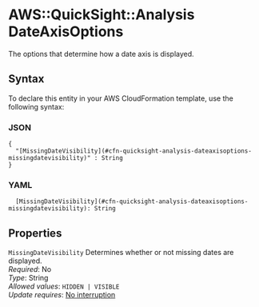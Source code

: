 # AWS::QuickSight::Analysis DateAxisOptions<a name="aws-properties-quicksight-analysis-dateaxisoptions"></a>

The options that determine how a date axis is displayed\.

## Syntax<a name="aws-properties-quicksight-analysis-dateaxisoptions-syntax"></a>

To declare this entity in your AWS CloudFormation template, use the following syntax:

### JSON<a name="aws-properties-quicksight-analysis-dateaxisoptions-syntax.json"></a>

```
{
  "[MissingDateVisibility](#cfn-quicksight-analysis-dateaxisoptions-missingdatevisibility)" : String
}
```

### YAML<a name="aws-properties-quicksight-analysis-dateaxisoptions-syntax.yaml"></a>

```
  [MissingDateVisibility](#cfn-quicksight-analysis-dateaxisoptions-missingdatevisibility): String
```

## Properties<a name="aws-properties-quicksight-analysis-dateaxisoptions-properties"></a>

`MissingDateVisibility` <a name="cfn-quicksight-analysis-dateaxisoptions-missingdatevisibility"></a>
Determines whether or not missing dates are displayed\.  
_Required_: No  
_Type_: String  
_Allowed values_: `HIDDEN | VISIBLE`  
_Update requires_: [No interruption](https://docs.aws.amazon.com/AWSCloudFormation/latest/UserGuide/using-cfn-updating-stacks-update-behaviors.html#update-no-interrupt)
